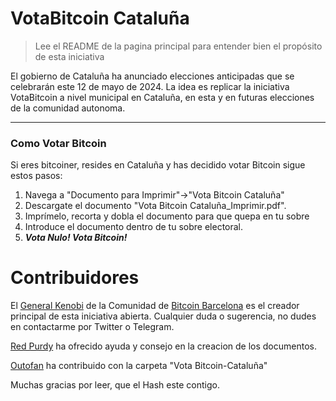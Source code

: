 # VotaBitcoin Cataluña
>Lee el README de la pagina principal para entender bien el propósito de esta iniciativa

El gobierno de Cataluña ha anunciado elecciones anticipadas que se celebrarán este 12 de mayo de 2024. La idea es replicar la iniciativa VotaBitcoin a nivel municipal en Cataluña, en esta y en futuras elecciones de la comunidad autonoma.

------------

### Como Votar Bitcoin
Si eres bitcoiner, resides en Cataluña y has decidido votar Bitcoin sigue estos pasos:

1. Navega a "Documento para Imprimir"->"Vota Bitcoin Cataluña"
2. Descargate el documento "Vota Bitcoin Cataluña_Imprimir.pdf".
3. Imprímelo, recorta y dobla el documento para que quepa en tu sobre
5. Introduce el documento dentro de tu sobre electoral.
6. ***Vota Nulo! Vota Bitcoin!***

 # Contribuidores

El [General Kenobi](https://twitter.com/KenobiNakamoto) de la Comunidad de [Bitcoin Barcelona](https://twitter.com/bcnbitcoinonly) es el  creador principal de esta iniciativa abierta.
Cualquier duda o sugerencia, no dudes en contactarme por Twitter o Telegram.

[Red Purdy](https://twitter.com/Red_Purdy) ha ofrecido ayuda y consejo en la creacion de los documentos.

[Outofan](https://twitter.com/noshitcoinside) ha contribuido con la carpeta "Vota Bitcoin-Cataluña"

Muchas gracias por leer, que el Hash este contigo.
